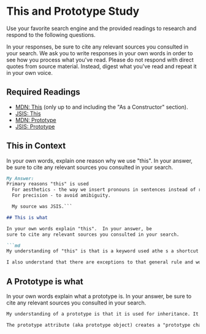 # This and Prototype Study

Use your favorite search engine and the provided readings to research and
respond to the following questions.

In your responses, be sure to cite any relevant sources you consulted in your
search. We ask you to write responses in your own words in order to see how you
process what you've read. Please do not respond with direct quotes from source
material. Instead, digest what you've read and repeat it in your own voice.

## Required Readings

-   [MDN: This](https://developer.mozilla.org/en-US/docs/Web/JavaScript/Reference/Operators/this)
(only up to and including the "As a Constructor" section).
-   [JSIS: This](http://javascriptissexy.com/understand-javascripts-this-with-clarity-and-master-it/)
-   [MDN: Prototype](https://developer.mozilla.org/en-US/docs/Learn/JavaScript/Objects/Object_prototypes)
-   [JSIS: Prototype](http://javascriptissexy.com/javascript-prototype-in-plain-detailed-language/)

## This in Context

In your own words, explain one reason why we use "this". In your answer, be
sure to cite any relevant sources you consulted in your search.


```md
My Answer:
Primary reasons "this" is used
  For aesthetics - the way we insert pronouns in sentences instead of repeating someone's proper name in that sentence.
  For precision - to avoid amibiguity.

  My source was JSIS.```

## This is what

In your own words explain "this".  In your answer, be
sure to cite any relevant sources you consulted in your search.

```md
My understanding of "this" is that is a keyword used athe s a shortcut reference to an object. It is a variable that holds the value of the object that invokes the function where it is used and can access methods and properties of the object.

I also understand that there are exceptions to that general rule and work-arounds for them such as bind, apply, call and setting "this" as a variable, however, I do not fully understand those exceptions...yet!
```

## A Prototype is what

In your own words explain what a prototype is.  In your answer, be
sure to cite any relevant sources you consulted in your search.

```md
My understanding of a prototype is that it is used for inheritance. It acts as a pointer to the object's parent and inherits its properties and methods. I learned, in JSIS, that Javascript does not have "classical inheritance based on Classes" and all inheritance is possible through the prototype property.

The prototype attribute (aka prototype object) creates a "prototype chain" (like a lineage tree) which can look for properties and methods of an object until it doesn't find any more.
```
